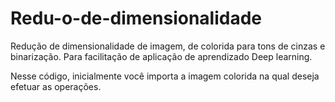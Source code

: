 # Redu-o-de-dimensionalidade
Redução de dimensionalidade de imagem, de colorida para tons de cinzas e binarização. Para facilitação de aplicação de aprendizado Deep learning.

Nesse código, inicialmente você importa a imagem colorida na qual deseja efetuar as operações.

